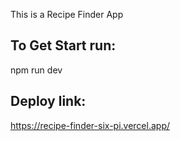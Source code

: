 This is a Recipe Finder App

## To Get Start run:

npm run dev

## Deploy link:

https://recipe-finder-six-pi.vercel.app/
